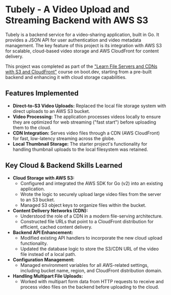 # Tubely - A Video Upload and Streaming Backend with AWS S3

Tubely is a backend service for a video-sharing application, built in Go. It provides a JSON API for user authentication and video metadata management. The key feature of this project is its integration with AWS S3 for scalable, cloud-based video storage and AWS CloudFront for content delivery.

This project was completed as part of the ["Learn File Servers and CDNs with S3 and CloudFront"](https://www.boot.dev/courses/learn-file-servers-s3-cloudfront-golang) course on boot.dev, starting from a pre-built backend and enhancing it with cloud storage capabilities.

## Features Implemented

*   **Direct-to-S3 Video Uploads:** Replaced the local file storage system with direct uploads to an AWS S3 bucket.
*   **Video Processing:** The application processes videos locally to ensure they are optimized for web streaming ("fast start") before uploading them to the cloud.
*   **CDN Integration:** Serves video files through a CDN (AWS CloudFront) for fast, low-latency streaming across the globe.
*   **Local Thumbnail Storage:** The starter project's functionality for handling thumbnail uploads to the local filesystem was retained.

## Key Cloud & Backend Skills Learned

*   **Cloud Storage with AWS S3:**
    *   Configured and integrated the AWS SDK for Go (v2) into an existing application.
    *   Wrote the logic to securely upload large video files from the server to an S3 bucket.
    *   Managed S3 object keys to organize files within the bucket.
*   **Content Delivery Networks (CDN):**
    *   Understood the role of a CDN in a modern file-serving architecture.
    *   Constructed file URLs that point to a CloudFront distribution for efficient, cached content delivery.
*   **Backend API Enhancement:**
    *   Modified existing API handlers to incorporate the new cloud upload functionality.
    *   Updated the database logic to store the S3/CDN URL of the video file instead of a local path.
*   **Configuration Management:**
    *   Managed environment variables for all AWS-related settings, including bucket name, region, and CloudFront distribution domain.
*   **Handling Multipart File Uploads:**
    *   Worked with multipart form data from HTTP requests to receive and process video files on the backend before uploading to the cloud.
